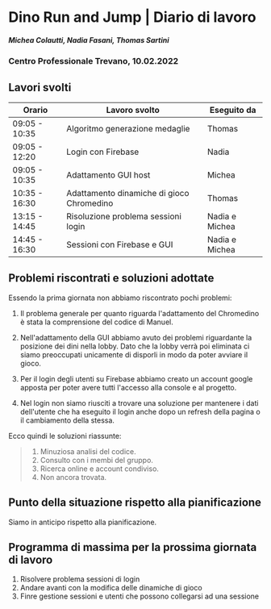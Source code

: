 # Dino Run and Jump | Diario di lavoro
##### Michea Colautti, Nadia Fasani, Thomas Sartini
### Centro Professionale Trevano, 10.02.2022

## Lavori svolti


|Orario         |Lavoro svolto                                     |Eseguito da        |
|---------------|------------------------------------------------- |-------------------|
| 09:05 - 10:35 | Algoritmo generazione medaglie                   | Thomas            |
| 09:05 - 12:20 | Login con Firebase                               | Nadia             |
| 09:05 - 10:35 | Adattamento GUI host                             | Michea            |
| 10:35 - 16:30 | Adattamento dinamiche di gioco Chromedino        | Thomas            |
| 13:15 - 14:45 | Risoluzione problema sessioni login              | Nadia e Michea    |
| 14:45 - 16:30 | Sessioni con Firebase e GUI                      | Nadia e Michea    |

##  Problemi riscontrati e soluzioni adottate

Essendo la prima giornata non abbiamo riscontrato pochi problemi:

1. Il problema generale per quanto riguarda l'adattamento del Chromedino è stata la comprensione del codice di Manuel.

2. Nell'adattamento della GUI abbiamo avuto dei problemi riguardante la posizione dei dini nella lobby. Dato che la lobby verrà poi eliminata ci siamo preoccupati unicamente di disporli in modo da poter avviare il gioco.

3. Per il login degli utenti su Firebase abbiamo creato un account google apposta per poter avere tutti l'accesso alla console e al progetto.

4. Nel login non siamo riusciti a trovare una soluzione per mantenere i dati dell'utente che ha eseguito il login anche dopo un refresh della pagina o il cambiamento della stessa.


Ecco quindi le soluzioni riassunte:

>1. Minuziosa analisi del codice.
>2. Consulto con i membi del gruppo.
>3. Ricerca online e account condiviso.
>4. Non ancora trovata.


##  Punto della situazione rispetto alla pianificazione
Siamo in anticipo rispetto alla pianificazione.

## Programma di massima per la prossima giornata di lavoro
1. Risolvere problema sessioni di login
2. Andare avanti con la modifica delle dinamiche di gioco
3. Finre gestione sessioni e utenti che possono collegarsi ad una sessione